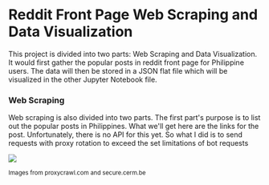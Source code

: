 # Reddit Front Page Web Scraping and Data Visualization

This project is divided into two parts: Web Scraping and Data Visualization. It would first gather the popular posts in reddit front page for Philippine users. The data will then be stored in a JSON flat file which will be visualized in the other Jupyter Notebook file.

### Web Scraping

Web scraping is also divided into two parts. The first part's purpose is to list out the popular posts in Philippines. What we'll get here are the links for the post.  Unfortunately, there is no API for this yet. So what I did is to send requests with proxy rotation to exceed the set limitations of bot requests 

![]("./docs/scraping.png")



$^\text{Images from proxycrawl.com and secure.cerm.be}$



